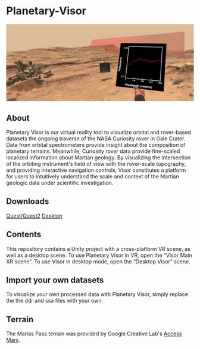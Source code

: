 # Planetary-Visor
![](Images/teaser.png)
## About
Planetary Visor is our virtual reality tool to visualize orbital and rover-based datasets the ongoing traverse of the NASA Curiosity rover in Gale Crater. Data from orbital spectrometers provide insight about the composition of planetary terrains. Meanwhile, Curiosity rover data provide fine-scaled localized information about Martian geology.
By visualizing the intersection of the orbiting instrument's field of view with the rover-scale topography, and providing interactive navigation controls, Visor constitutes a platform for users to intuitively understand the scale and context of the Martian geologic data under scientific investigation.
## Downloads
[Quest/Quest2](https://drive.google.com/drive/u/0/folders/1saZhpeA-oVFzD2kpPOjG9ppVDmhHgpDY)
[Desktop](https://drive.google.com/drive/u/0/folders/1saZhpeA-oVFzD2kpPOjG9ppVDmhHgpDY)
## Contents
This repository contains a Unity project with a cross-platform VR scene, as well as a desktop scene. To use Planetary Visor in VR, open the “Visor Main XR scene”. To use Visor in desktop mode, open the “Desktop Visor” scene.
## Import your own datasets
To visualize your own processed data with Planetary Visor, simply replace the the ddr and ssa files with your own.
## Terrain
The Marias Pass terrain was provided by Google Creative Lab's [Access Mars](https://github.com/googlecreativelab/access-mars).

